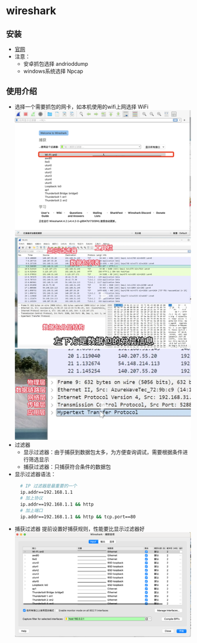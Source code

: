 # wireshark

## 安装
* [官网](https://www.wireshark.org/download.html)
* 注意：
  - 安卓抓包选择 andrioddump
  - windows系统选择 Npcap
  
## 使用介绍
* 选择一个需要抓包的网卡，如本机使用的wifi上网选择 WiFi
![选择网卡双击](./imgs/抓包1.png)
![抓包界面介绍](./imgs/抓包界面1.png)
![抓包界面介绍](./imgs/抓包界面2.png)
* 过滤器
  - 显示过滤器：由于捕获到数据包太多，为方便查询调试，需要根据条件进行筛选显示
  - 捕获过滤器：只捕获符合条件的数据包
* 显示过滤器语法：
  ```bash
    # IP 过滤器是最重要的一个
    ip.addr==192.168.1.1  
    # 加上协议
    ip.addr==192.168.1.1 && http  
    # 加上端口
    ip.addr==192.168.1.1 && http && tcp.port==80
  ```
* 捕获过滤器 提前设置好捕获规则，性能要比显示过滤器好
 ![捕获过滤器设置](./imgs/捕获过滤器设置.png)
